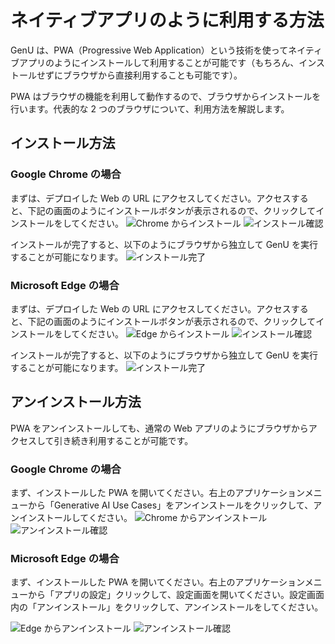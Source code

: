 # ネイティブアプリのように利用する方法

GenU は、PWA（Progressive Web Application）という技術を使ってネイティブアプリのようにインストールして利用することが可能です（もちろん、インストールせずにブラウザから直接利用することも可能です）。

PWA はブラウザの機能を利用して動作するので、ブラウザからインストールを行います。代表的な 2 つのブラウザについて、利用方法を解説します。

## インストール方法

### Google Chrome の場合

まずは、デプロイした Web の URL にアクセスしてください。アクセスすると、下記の画面のようにインストールボタンが表示されるので、クリックしてインストールをしてください。
![Chrome からインストール](../assets/images/pwa/chrome_install.png)
![インストール確認](../assets/images/pwa/chrome_install_confirm.png)

インストールが完了すると、以下のようにブラウザから独立して GenU を実行することが可能になります。
![インストール完了](../assets/images/pwa/chrome_installed.png)


### Microsoft Edge の場合

まずは、デプロイした Web の URL にアクセスしてください。アクセスすると、下記の画面のようにインストールボタンが表示されるので、クリックしてインストールをしてください。
![Edge からインストール](../assets/images/pwa/edge_install.png)
![インストール確認](../assets/images/pwa/edge_install_confirm.png)

インストールが完了すると、以下のようにブラウザから独立して GenU を実行することが可能になります。
![インストール完了](../assets/images/pwa/edge_installed.png)

## アンインストール方法

PWA をアンインストールしても、通常の Web アプリのようにブラウザからアクセスして引き続き利用することが可能です。

### Google Chrome の場合

まず、インストールした PWA を開いてください。右上のアプリケーションメニューから「Generative AI Use Cases」をアンインストールをクリックして、アンインストールしてください。
![Chrome からアンインストール](../assets/images/pwa/chrome_uninstall.png)
![アンインストール確認](../assets/images/pwa/chrome_uninstall_confirm.png)

### Microsoft Edge の場合


まず、インストールした PWA を開いてください。右上のアプリケーションメニューから「アプリの設定」クリックして、設定画面を開いてください。設定画面内の「アンインストール」をクリックして、アンインストールをしてください。

![Edge からアンインストール](../assets/images/pwa/edge_uninstall.png)
![アンインストール確認](../assets/images/pwa/edge_uninstall_confirm.png)